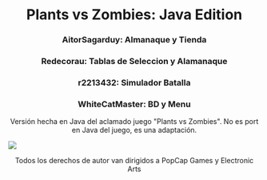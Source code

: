
<h1 align=center>Plants vs Zombies: Java Edition</h1>

<h3 align=center>AitorSagarduy: Almanaque y Tienda</h3>
<h3 align=center>Redecorau: Tablas de Seleccion y Alamanaque</h3>
<h3 align=center> r2213432: Simulador Batalla</h3>
<h3 align=center> WhiteCatMaster: BD y Menu </h3>

<p align=center>Versión hecha en Java del aclamado juego "Plants vs Zombies". No es port en Java del juego, es una adaptación.</p>

<img src="http://drive.google.com/thumbnail?id=1TLDYApju0KvYUOnvQeMqf7OeFDkNWAjJ&sz=w1000">

<p align=center>Todos los derechos de autor van dirigidos a PopCap Games y Electronic Arts</p>
